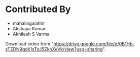 Contributed By
=================

* mahalingaiahhr
* Akshaya Kumar
* Akhilesh S Varma

Download video from "https://drive.google.com/file/d/0B1Hb-sTZDN9qdk1sTzJ5ZkhXeVk/view?usp=sharing".